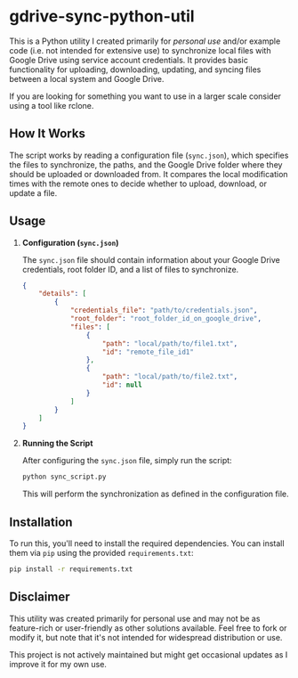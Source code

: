 # gdrive-sync-python-util

This is a Python utility I created primarily for *personal use* and/or example code (i.e. not intended for extensive use)
to synchronize local files with Google Drive using service account credentials.
It provides basic functionality for uploading, downloading, updating, and syncing files between a local system and Google Drive.

If you are looking for something you want to use in a larger scale consider using a tool like rclone.

## How It Works

The script works by reading a configuration file (`sync.json`),
which specifies the files to synchronize,
the paths, and the Google Drive folder where they should be uploaded or downloaded from.
It compares the local modification times with the remote ones to decide whether to upload, download, or update a file.

## Usage

1. **Configuration (`sync.json`)**

    The `sync.json` file should contain information about your Google Drive credentials, root folder ID, and a list of files to synchronize.

    ```json
    {
        "details": [
            {
                "credentials_file": "path/to/credentials.json",
                "root_folder": "root_folder_id_on_google_drive",
                "files": [
                    {
                        "path": "local/path/to/file1.txt",
                        "id": "remote_file_id1"
                    },
                    {
                        "path": "local/path/to/file2.txt",
                        "id": null
                    }
                ]
            }
        ]
    }
    ```

2. **Running the Script**

    After configuring the `sync.json` file, simply run the script:

    ```bash
    python sync_script.py
    ```

    This will perform the synchronization as defined in the configuration file.

## Installation

To run this, you'll need to install the required dependencies. You can install them via `pip` using the provided `requirements.txt`:

```bash
pip install -r requirements.txt
```

## Disclaimer

This utility was created primarily for personal use and may not be as feature-rich or user-friendly as other solutions available.
Feel free to fork or modify it,
but note that it's not intended for widespread distribution or use.

This project is not actively maintained but might get occasional updates as I improve it for my own use.
